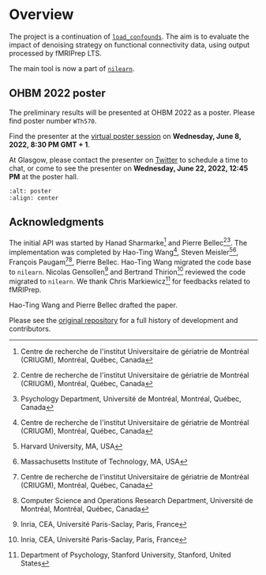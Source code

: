# Overview

The project is a continuation of [`load_confounds`](https://github.com/SIMEXP/load_confounds). 
The aim is to evaluate the impact of denoising strategy on functional connectivity data, using output processed by fMRIPrep LTS.

The main tool is now a part of 
[`nilearn`](https://nilearn.github.io/stable/modules/generated/nilearn.interfaces.fmriprep.load_confounds.html#nilearn.interfaces.fmriprep.load_confounds).

## OHBM 2022 poster

The preliminary results will be presented at OHBM 2022 as a poster. 
Please find poster number `WTh570`.

Find the presenter at the 
[virtual poster session](https://event.fourwaves.com/ohbm-2022/abstracts/d49d130b-7f83-4c87-92f4-e1a8e319502b)
on __Wednesday, June 8, 2022, 8:30 PM GMT + 1__.

At Glasgow, please contact the presenter on [Twitter](https://twitter.com/HaoTingW713) to schedule a time to chat,
or come to see the presenter on __Wednesday, June 22, 2022, 12:45 PM__ at the poster hall.

```{image} ./images/ohbm2022_abstract_head.png
:alt: poster
:align: center
```

## Acknowledgments

The initial API was started by Hanad Sharmarke[^1] and Pierre Bellec[^1][^7].
The implementation was completed by Hao-Ting Wang[^1], Steven Meisler[^2][^3], François Paugam[^1][^4], Pierre Bellec.
Hao-Ting Wang migrated the code base to `nilearn`.
Nicolas Gensollen[^5] and Bertrand Thirion[^5] reviewed the code migrated to `nilearn`.
We thank Chris Markiewicz[^6] for feedbacks related to fMRIPrep.

Hao-Ting Wang and Pierre Bellec drafted the paper.

Please see the [original repository](https://github.com/SIMEXP/load_confounds#contributors-) for a full history of development and contributors.

[^1]: Centre de recherche de l'institut Universitaire de gériatrie de Montréal (CRIUGM), Montréal, Québec, Canada

[^2]: Harvard University, MA, USA

[^3]: Massachusetts Institute of Technology, MA, USA

[^4]: Computer Science and Operations Research Department, Université de Montréal, Montréal, Québec, Canada

[^5]: Inria, CEA, Université Paris-Saclay, Paris, France

[^6]: Department of Psychology, Stanford University, Stanford, United States

[^7]: Psychology Department, Université de Montréal, Montréal, Québec, Canada
